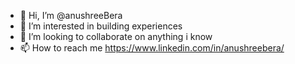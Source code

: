 - 👋 Hi, I’m @anushreeBera
- 👀 I’m interested in building experiences
- 💞️ I’m looking to collaborate on anything i know
- 📫 How to reach me https://www.linkedin.com/in/anushreebera/

<!---
anushreeBera/anushreeBera is a ✨ special ✨ repository because its `README.md` (this file) appears on your GitHub profile.
You can click the Preview link to take a look at your changes.
--->
